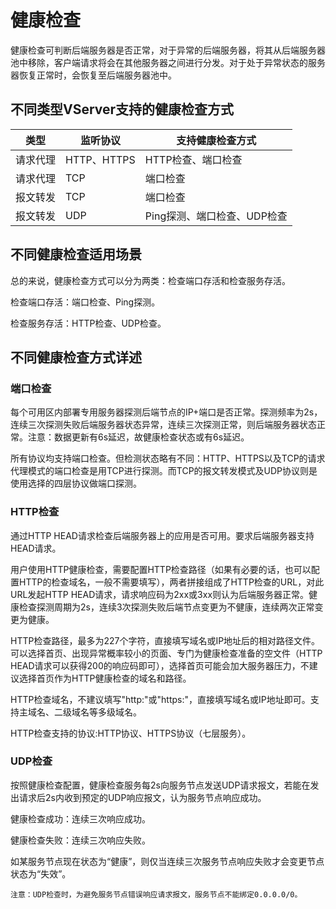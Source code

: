 # 健康检查

健康检查可判断后端服务器是否正常，对于异常的后端服务器，将其从后端服务器池中移除，客户端请求将会在其他服务器之间进行分发。对于处于异常状态的服务器恢复正常时，会恢复至后端服务器池中。

## 不同类型VServer支持的健康检查方式

|类型|监听协议|支持健康检查方式|
|---|---|---|
|请求代理    | HTTP、HTTPS   |HTTP检查、端口检查    |
| 请求代理   |TCP             |端口检查  |
|报文转发   |TCP       | 端口检查         |
|报文转发   |UDP       | Ping探测、端口检查、UDP检查         |

## 不同健康检查适用场景

总的来说，健康检查方式可以分为两类：检查端口存活和检查服务存活。

检查端口存活：端口检查、Ping探测。

检查服务存活：HTTP检查、UDP检查。


## 不同健康检查方式详述

### 端口检查 

每个可用区内部署专用服务器探测后端节点的IP+端口是否正常。探测频率为2s，连续三次探测失败后端服务器状态异常，连续三次探测正常，则后端服务器状态正常。注意：数据更新有6s延迟，故健康检查状态或有6s延迟。

所有协议均支持端口检查。但检测状态略有不同：HTTP、HTTPS以及TCP的请求代理模式的端口检查是用TCP进行探测。而TCP的报文转发模式及UDP协议则是使用选择的四层协议做端口探测。

### HTTP检查

通过HTTP HEAD请求检查后端服务器上的应用是否可用。要求后端服务器支持HEAD请求。

用户使用HTTP健康检查，需要配置HTTP检查路径（如果有必要的话，也可以配置HTTP的检查域名，一般不需要填写），两者拼接组成了HTTP检查的URL，对此URL发起HTTP HEAD请求，请求响应码为2xx或3xx则认为后端服务器正常。健康检查探测周期为2s，连续3次探测失败后端节点变更为不健康，连续两次正常变更为健康。

HTTP检查路径，最多为227个字符，直接填写域名或IP地址后的相对路径文件。可以选择首页、出现异常概率较小的页面、专门为健康检查准备的空文件（HTTP HEAD请求可以获得200的响应码即可），选择首页可能会加大服务器压力，不建议选择首页作为HTTP健康检查的域名和路径。

HTTP检查域名，不建议填写"http:"或"https:"，直接填写域名或IP地址即可。支持主域名、二级域名等多级域名。

HTTP检查支持的协议:HTTP协议、HTTPS协议（七层服务）。

### UDP检查

按照健康检查配置，健康检查服务每2s向服务节点发送UDP请求报文，若能在发出请求后2s内收到预定的UDP响应报文，认为服务节点响应成功。

健康检查成功：连续三次响应成功。

健康检查失败：连续三次响应失败。

如某服务节点现在状态为“健康”，则仅当连续三次服务节点响应失败才会变更节点状态为“失效”。

```
注意：UDP检查时，为避免服务节点错误响应请求报文，服务节点不能绑定0.0.0.0/0。
```
